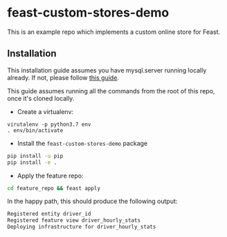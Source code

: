 # feast-custom-stores-demo

This is an example repo which implements a custom online store for Feast.

## Installation

This installation guide assumes you have mysql.server running locally already. 
If not, please follow [this guide](https://flaviocopes.com/mysql-how-to-install/).

This guide assumes running all the commands from the root of this repo, once it's cloned locally.

- Create a virtualenv: 
```
virutalenv -p python3.7 env
. env/bin/activate
```
- Install the `feast-custom-stores-demo` package
```bash
pip install -u pip
pip install -e .
```
- Apply the feature repo:
```bash
cd feature_repo && feast apply
```

In the happy path, this should produce the following output:
```bash
Registered entity driver_id
Registered feature view driver_hourly_stats
Deploying infrastructure for driver_hourly_stats
```